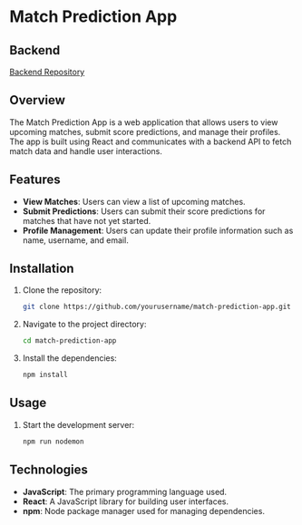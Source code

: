 # Match Prediction App

## Backend
[Backend Repository](https://github.com/jonnekoi/FMM.git)

## Overview
The Match Prediction App is a web application that allows users to view upcoming matches, submit score predictions, and manage their profiles. The app is built using React and communicates with a backend API to fetch match data and handle user interactions. 

## Features
- **View Matches**: Users can view a list of upcoming matches.
- **Submit Predictions**: Users can submit their score predictions for matches that have not yet started.
- **Profile Management**: Users can update their profile information such as name, username, and email.

## Installation
1. Clone the repository:
   ```bash
   git clone https://github.com/yourusername/match-prediction-app.git
   ```
2. Navigate to the project directory:
   ```bash
   cd match-prediction-app
   ```
3. Install the dependencies:
   ```bash
   npm install
   ```

## Usage
1. Start the development server:
   ```bash
   npm run nodemon
   ```

## Technologies
- **JavaScript**: The primary programming language used.
- **React**: A JavaScript library for building user interfaces.
- **npm**: Node package manager used for managing dependencies.

